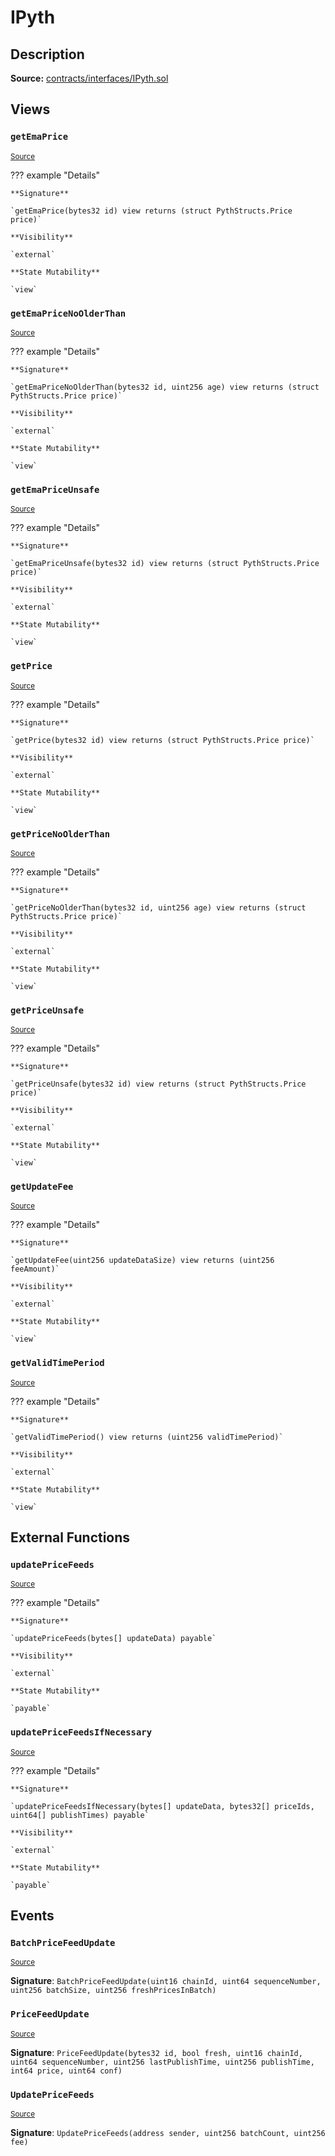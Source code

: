 # IPyth

## Description

**Source:** [contracts/interfaces/IPyth.sol](https://github.com/Synthetixio/synthetix/tree/v2.80.0-alpha/contracts/interfaces/IPyth.sol)

## Views

### `getEmaPrice`

<sub>[Source](https://github.com/Synthetixio/synthetix/tree/v2.80.0-alpha/contracts/interfaces/IPyth.sol#L59)</sub>

??? example "Details"

    **Signature**

    `getEmaPrice(bytes32 id) view returns (struct PythStructs.Price price)`

    **Visibility**

    `external`

    **State Mutability**

    `view`

### `getEmaPriceNoOlderThan`

<sub>[Source](https://github.com/Synthetixio/synthetix/tree/v2.80.0-alpha/contracts/interfaces/IPyth.sol#L97)</sub>

??? example "Details"

    **Signature**

    `getEmaPriceNoOlderThan(bytes32 id, uint256 age) view returns (struct PythStructs.Price price)`

    **Visibility**

    `external`

    **State Mutability**

    `view`

### `getEmaPriceUnsafe`

<sub>[Source](https://github.com/Synthetixio/synthetix/tree/v2.80.0-alpha/contracts/interfaces/IPyth.sol#L89)</sub>

??? example "Details"

    **Signature**

    `getEmaPriceUnsafe(bytes32 id) view returns (struct PythStructs.Price price)`

    **Visibility**

    `external`

    **State Mutability**

    `view`

### `getPrice`

<sub>[Source](https://github.com/Synthetixio/synthetix/tree/v2.80.0-alpha/contracts/interfaces/IPyth.sol#L53)</sub>

??? example "Details"

    **Signature**

    `getPrice(bytes32 id) view returns (struct PythStructs.Price price)`

    **Visibility**

    `external`

    **State Mutability**

    `view`

### `getPriceNoOlderThan`

<sub>[Source](https://github.com/Synthetixio/synthetix/tree/v2.80.0-alpha/contracts/interfaces/IPyth.sol#L76)</sub>

??? example "Details"

    **Signature**

    `getPriceNoOlderThan(bytes32 id, uint256 age) view returns (struct PythStructs.Price price)`

    **Visibility**

    `external`

    **State Mutability**

    `view`

### `getPriceUnsafe`

<sub>[Source](https://github.com/Synthetixio/synthetix/tree/v2.80.0-alpha/contracts/interfaces/IPyth.sol#L69)</sub>

??? example "Details"

    **Signature**

    `getPriceUnsafe(bytes32 id) view returns (struct PythStructs.Price price)`

    **Visibility**

    `external`

    **State Mutability**

    `view`

### `getUpdateFee`

<sub>[Source](https://github.com/Synthetixio/synthetix/tree/v2.80.0-alpha/contracts/interfaces/IPyth.sol#L133)</sub>

??? example "Details"

    **Signature**

    `getUpdateFee(uint256 updateDataSize) view returns (uint256 feeAmount)`

    **Visibility**

    `external`

    **State Mutability**

    `view`

### `getValidTimePeriod`

<sub>[Source](https://github.com/Synthetixio/synthetix/tree/v2.80.0-alpha/contracts/interfaces/IPyth.sol#L47)</sub>

??? example "Details"

    **Signature**

    `getValidTimePeriod() view returns (uint256 validTimePeriod)`

    **Visibility**

    `external`

    **State Mutability**

    `view`

## External Functions

### `updatePriceFeeds`

<sub>[Source](https://github.com/Synthetixio/synthetix/tree/v2.80.0-alpha/contracts/interfaces/IPyth.sol#L106)</sub>

??? example "Details"

    **Signature**

    `updatePriceFeeds(bytes[] updateData) payable`

    **Visibility**

    `external`

    **State Mutability**

    `payable`

### `updatePriceFeedsIfNecessary`

<sub>[Source](https://github.com/Synthetixio/synthetix/tree/v2.80.0-alpha/contracts/interfaces/IPyth.sol#L124)</sub>

??? example "Details"

    **Signature**

    `updatePriceFeedsIfNecessary(bytes[] updateData, bytes32[] priceIds, uint64[] publishTimes) payable`

    **Visibility**

    `external`

    **State Mutability**

    `payable`

## Events

### `BatchPriceFeedUpdate`

<sub>[Source](https://github.com/Synthetixio/synthetix/tree/v2.80.0-alpha/contracts/interfaces/IPyth.sol#L38)</sub>

**Signature**: `BatchPriceFeedUpdate(uint16 chainId, uint64 sequenceNumber, uint256 batchSize, uint256 freshPricesInBatch)`

### `PriceFeedUpdate`

<sub>[Source](https://github.com/Synthetixio/synthetix/tree/v2.80.0-alpha/contracts/interfaces/IPyth.sol#L22)</sub>

**Signature**: `PriceFeedUpdate(bytes32 id, bool fresh, uint16 chainId, uint64 sequenceNumber, uint256 lastPublishTime, uint256 publishTime, int64 price, uint64 conf)`

### `UpdatePriceFeeds`

<sub>[Source](https://github.com/Synthetixio/synthetix/tree/v2.80.0-alpha/contracts/interfaces/IPyth.sol#L44)</sub>

**Signature**: `UpdatePriceFeeds(address sender, uint256 batchCount, uint256 fee)`
